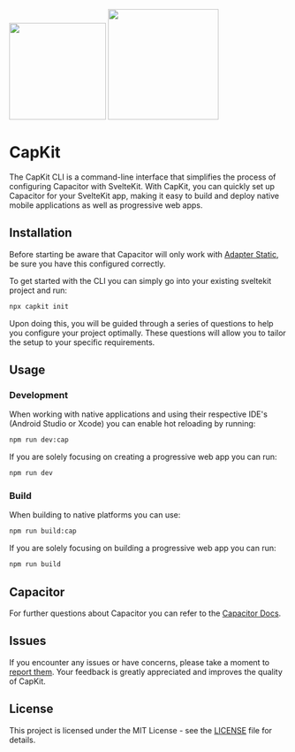 <img width="175px" src="https://github.com/Hugos68/sveltekit-capacitor/assets/63101006/3b8324ff-f27d-48a3-a74d-f7aabb2f530e" />
<img width="200px" src="https://github.com/Hugos68/sveltekit-capacitor/assets/63101006/e748ecc6-2a2d-4dd5-95c2-4ff4cf8a307b" />

# CapKit

The CapKit CLI is a command-line interface that simplifies the process of configuring Capacitor with SvelteKit. With CapKit, you can quickly set up Capacitor for your SvelteKit app, making it easy to build and deploy native mobile applications as well as progressive web apps.

## Installation

Before starting be aware that Capacitor will only work with [Adapter Static](https://kit.svelte.dev/docs/adapter-static), be sure you have this configured correctly.

To get started with the CLI you can simply go into your existing sveltekit project and run:

```bash
npx capkit init
```

Upon doing this, you will be guided through a series of questions to help you configure your project optimally. These questions will allow you to tailor the setup to your specific requirements.

## Usage

### Development

When working with native applications and using their respective IDE's (Android Studio or Xcode) you can enable hot reloading by running:

```bash
npm run dev:cap
```

If you are solely focusing on creating a progressive web app you can run:

```bash
npm run dev
```

### Build

When building to native platforms you can use:

```bash
npm run build:cap
```

If you are solely focusing on building a progressive web app you can run:

```bash
npm run build
```

## Capacitor

For further questions about Capacitor you can refer to the [Capacitor Docs](https://capacitorjs.com/docs).

## Issues

If you encounter any issues or have concerns, please take a moment to [report them](https://github.com/Hugos68/capkit/issues/new). Your feedback is greatly appreciated and improves the quality of CapKit.

## License

This project is licensed under the MIT License - see the [LICENSE](LICENSE) file for details.
